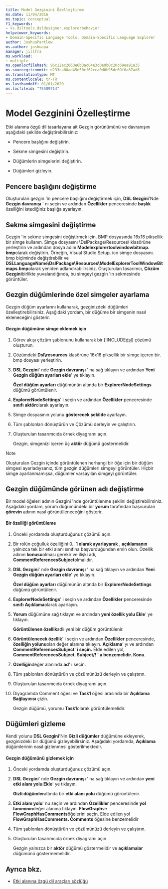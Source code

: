 ```yaml
---
title: Model Gezginini Özelleştirme
ms.date: 11/04/2016
ms.topic: conceptual
f1_keywords:
- vs.dsltools.dsldesigner.explorerbehavior
helpviewer_keywords:
- Domain-Specific Language Tools, Domain-Specific Language Explorer
author: JoshuaPartlow
ms.author: joshuapa
manager: jillfra
ms.workload:
- multiple
ms.openlocfilehash: 96c12ac2063e6b3ac04e3c0e9b0c20c69ea91a35
ms.sourcegitcommit: d233ca00ad45e50cf62cca0d0b95dc69f0a87ad6
ms.translationtype: MT
ms.contentlocale: tr-TR
ms.lasthandoff: 01/01/2020
ms.locfileid: "75589714"
---
```

# <a name="customizing-the-model-explorer"></a>Model Gezginini Özelleştirme
Etki alanına özgü dil tasarlayana ait Gezgin görünümünü ve davranışını aşağıdaki şekilde değiştirebilirsiniz:

- Pencere başlığını değiştirin.

- Sekme simgesini değiştirin.

- Düğümlerin simgelerini değiştirin.

- Düğümleri gizleyin.

## <a name="changing-the-window-title"></a>Pencere başlığını değiştirme
 Oluşturulan gezgin 'in pencere başlığını değiştirmek için, **DSL Gezgini**'Nde **Gezgin davranışı** ' nı seçin ve ardından **Özellikler** penceresinde **başlık** özelliğini istediğiniz başlığa ayarlayın.

## <a name="changing-the-tab-icon"></a>Sekme simgesini değiştirme
 Gezgin 'in sekme simgesini değiştirmek için. BMP dosyasında 16x16 piksellik bir simge kullanın. Simge dosyasını \DslPackage\Resources\ klasörüne yerleştirin ve ardından dosya adını **Modelexplorertoolwindowbitmap. bmp**olarak değiştirin. Örneğin, Visual Studio Setup. ico simge dosyasını. bmp biçiminde değiştirebilir ve **DSLLanguageName\DslPackage\Resources\ModelExplorerToolWindowBitmaps.bmp**olarak yeniden adlandırabilirsiniz. Oluşturulan tasarımcı, **Çözüm Gezgini**birlikte yuvalandığında, bu simgeyi gezgin 'in sekmesinde görüntüler.

## <a name="setting-custom-icons-on-explorer-nodes"></a>Gezgin düğümlerinde özel simgeler ayarlama
 Gezgin düğüm ayarlarını kullanarak, gezginizdeki düğümleri özelleştirebilirsiniz. Aşağıdaki yordam, bir düğüme bir simgenin nasıl ekleneceğini gösterir.

#### <a name="to-add-an-icon-to-an-explorer-node"></a>Gezgin düğümüne simge eklemek için

1. Görev akışı çözüm şablonunu kullanarak bir [!INCLUDE[dsl](../modeling/includes/dsl_md.md)] çözümü oluşturun.

2. Çözümdeki **Dsl\resources** klasörüne 16x16 piksellik bir simge içeren bir. bmp dosyası yerleştirin.

3. **DSL Gezgini**' nde **Gezgin davranışı** ' na sağ tıklayın ve ardından **Yeni Gezgin düğüm ayarları ekle**' ye tıklayın.

    **Özel düğüm ayarları** düğümünün altında bir **ExplorerNodeSettings** düğümü görüntülenir.

4. **ExplorerNodeSettings**' i seçin ve ardından **Özellikler** penceresinde **sınıfı** **aktör**olarak ayarlayın.

5. Simge dosyasının yolunu **gösterecek şekilde** ayarlayın.

6. Tüm şablonları dönüştürün ve Çözümü derleyin ve çalıştırın.

7. Oluşturulan tasarımcıda örnek diyagramı açın.

    Gezgin, simgenizi içeren üç **aktör** düğümü göstermelidir.

> [!NOTE]
> Oluşturulan Gezgin içinde görüntülenen herhangi bir öğe için bir düğüm simgesi ayarladıysanız, tüm gezgin düğümleri simgeyi görüntüler. Hiçbir simge ayarlanmamışsa, düğümler varsayılan simgeyi görüntüler.

## <a name="changing-the-name-displayed-on-an-explorer-node"></a>Gezgin düğümünde görünen adı değiştirme
 Bir model öğeleri adının Gezgini 'nde görüntülenme şeklini değiştirebilirsiniz. Aşağıdaki yordam, yorum düğümündeki bir **yorum** tarafından başvurulan **görevin** adının nasıl görüntüleneceğini gösterir.

#### <a name="to-display-a-property"></a>Bir özelliği görüntüleme

1. Önceki yordamda oluşturduğunuz çözümü açın.

2. Bir rolün çoğulluk özelliğini 0.. **1 olarak ayarlayarak** , **açıklamanın** yalnızca tek bir etki alanı sınıfına başvurduğundan emin olun. Özellik adının **konusu**olması gerekir ve ilişki adı, **CommentReferencesSubject**olmalıdır.

3. **DSL Gezgini**' nde **Gezgin davranışı** ' na sağ tıklayın ve ardından **Yeni Gezgin düğüm ayarları ekle**' ye tıklayın.

     **Özel düğüm ayarları** düğümünün altında bir **ExplorerNodeSettings** düğümü görüntülenir.

4. **ExplorerNodeSettings**' i seçin ve ardından **Özellikler** penceresinde **sınıfı** **Açıklama**olarak ayarlayın.

5. **Yorum** düğümüne sağ tıklayın ve ardından **yeni özellik yolu Ekle**' ye tıklayın.

     **Görüntülenen özellik**adlı yeni bir düğüm görüntülenir.

6. **Görüntülenecek özellik**' i seçin ve ardından **Özellikler** penceresinde, **özelliğin yolunu**olan değer alanına tıklayın. **Açıklama**' yı ve ardından **CommentReferencesSubject**' **i seçin.** Elde edilen yol, **CommentReferencesSubject. Subject/! ' a benzemelidir. Konu**.

7. **Özelliğin**değer alanında **ad**' ı seçin.

8. Tüm şablonları dönüştürün ve çözümünüzü derleyin ve çalıştırın.

9. Oluşturulan tasarımcıda örnek diyagramı açın.

10. Diyagramda Comment öğesi ve **Task1** öğesi arasında bir **Açıklama Bağlayıcısı** çizin.

     Gezgin düğümü, yorumu **Task1**olarak görüntülemelidir.

## <a name="hiding-nodes"></a>Düğümleri gizleme
 Kendi yolunu **DSL Gezgini**'Nin **Gizli düğümler** düğümüne ekleyerek, gezginizdeki bir düğümü gizleyebilirsiniz. Aşağıdaki yordamda, **Açıklama** düğümlerinin nasıl gizlenmesi gösterilmektedir.

#### <a name="to-hide-an-explorer-node"></a>Gezgin düğümünü gizlemek için

1. Önceki yordamda oluşturduğunuz çözümü açın.

2. **DSL Gezgini**' nde **Gezgin davranışı** ' na sağ tıklayın ve ardından **yeni etki alanı yolu Ekle**' ye tıklayın.

     **Gizli düğümler**altında bir **etki alanı yolu** düğümü görüntülenir.

3. **Etki alanı yolu**' nu seçin ve ardından **Özellikler** penceresinde **yol tanımının**değer alanına tıklayın. **FlowGraph**ve **FlowGraphHasComments**öğelerini seçin. Elde edilen yol **FlowGraphHasComments. Comments** öğesine benzemelidir

4. Tüm şablonları dönüştürün ve çözümünüzü derleyin ve çalıştırın.

5. Oluşturulan tasarımcıda örnek diyagramı açın.

     Gezgin yalnızca bir **aktör** düğümü göstermelidir ve **açıklamalar** düğümünü göstermemelidir.

## <a name="see-also"></a>Ayrıca bkz.

- [Etki alanına özgü dil araçları sözlüğü](https://msdn.microsoft.com/ca5e84cb-a315-465c-be24-76aa3df276aa)
